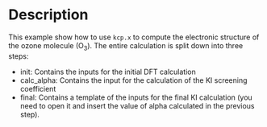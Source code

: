 # Description

This example show how to use `kcp.x` to compute the electronic structure of the ozone molecule (O<sub>3</sub>). 
The entire calculation is split down into three steps:

* init: Contains the inputs for the initial DFT calculation
* calc_alpha: Contains the input for the calculation of the KI screening coefficient
* final: Contains a template of the inputs for the final KI calculation (you need to 
         open it and insert the value of alpha calculated in the previous step).
